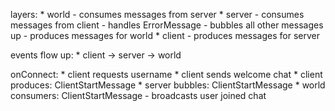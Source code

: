 layers:
    * world
        - consumes messages from server
    * server
        - consumes messages from client
            - handles ErrorMessage
            - bubbles all other messages up
        - produces messages for world
    * client
        - produces messages for server

events flow up:
    * client -> server -> world
   


onConnect:
    * client requests username
    * client sends welcome chat
    * client produces:  ClientStartMessage
    * server bubbles:   ClientStartMessage
    * world  consumers: ClientStartMessage
        - broadcasts user joined chat
    
    